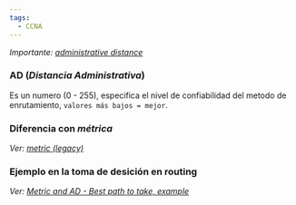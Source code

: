 ```yaml
---
tags:
  - CCNA
---
```

_Importante: [administrative distance](administrative%20distance.md)_
### AD (_Distancia Administrativa_)
Es un numero (0 - 255), especifica el nivel de confiabilidad del metodo de enrutamiento, `valores más bajos = mejor`.

### Diferencia con _métrica_
_Ver: [metric (legacy)](metric%20(legacy).md)_
### Ejemplo en la toma de desición en routing
_Ver: [Metric and AD - Best path to take, example](Metric%20and%20AD%20-%20Best%20path%20to%20take,%20example.md)_
